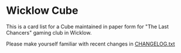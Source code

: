 # Wicklow Cube

This is a card list for a Cube maintained in paper form for "The Last Chancers" gaming club in Wicklow.

Please make yourself familiar with recent changes in [CHANGELOG.txt](CHANGELOG.txt)
